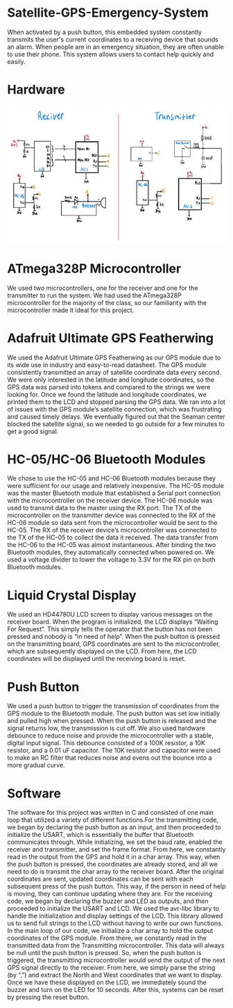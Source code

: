# Satellite-GPS-Emergency-System
When activated by a push button, this embedded system constantly transmits the user's current coordinates to a receiving device that sounds an alarm. When people are in an emergency situation, they are often unable to use their phone. This system allows users to contact help quickly and easily.

# Hardware
![Circuit Diagram](Circuit_Diagram.PNG)

# ATmega328P Microcontroller
We used two microcontrollers, one for the receiver and one for the transmitter to run the system. We had used the ATmega328P microcontroller for the majority of the class, so our familiarity with the microcontroller made it ideal for this project.

# Adafruit Ultimate GPS Featherwing
We used the Adafruit Ultimate GPS Featherwing as our GPS module due to its wide use in industry and easy-to-read datasheet. The GPS module consistently transmitted an array of satellite coordinate data every second. We were only interested in the latitude and longitude coordinates, so the GPS data was parsed into tokens and compared to the strings we were looking for. Once we found the latitude and longitude coordinates, we printed them to the LCD and stopped parsing the GPS data. We ran into a lot of issues with the GPS module’s satellite connection, which was frustrating and caused timely delays. We eventually figured out that the Seaman center blocked the satellite signal, so we needed to go outside for a few minutes to get a good signal.

# HC-05/HC-06 Bluetooth Modules
We chose to use the HC-05 and HC-06 Bluetooth modules because they were sufficient for our usage and relatively inexpensive. The HC-05 module was the master Bluetooth module that established a Serial port connection with the microcontroller on the receiver device. The HC-06 module was used to transmit data to the master using the RX port. The TX of the microcontroller on the transmitter device was connected to the RX of the HC-06 module so data sent from the microcontroller would be sent to the HC-05. The RX of the receiver device’s microcontroller was connected to the TX of the HC-05 to collect the data it received. The data transfer from the HC-06 to the HC-05 was almost instantaneous. After binding the two Bluetooth modules, they automatically connected when powered on. We used a voltage divider to lower the voltage to 3.3V for the RX pin on both Bluetooth modules.

# Liquid Crystal Display
We used an HD44780U LCD screen to display various messages on the receiver board. When the program is initialized, the LCD displays “Waiting For Request”. This simply tells the operator that the button has not been pressed and nobody is “in need of help”. When the push button is pressed on the transmitting board, GPS coordinates are sent to the microcontroller, which are subsequently displayed on the LCD. From here, the LCD coordinates will be displayed until the receiving board is reset.

# Push Button
We used a push button to trigger the transmission of coordinates from the GPS module to the Bluetooth module. The push button was set low initially and pulled high when pressed. When the push button is released and the signal returns low, the transmission is cut off. We also used hardware debounce to reduce noise and provide the microcontroller with a stable, digital input signal. This debounce consisted of a 100K resistor, a 10K resistor, and a 0.01 uF capacitor. The 10K resistor and capacitor were used to make an RC filter that reduces noise and evens out the bounce into a more gradual curve.

# Software
The software for this project was written in C and consisted of one main loop that utilized a variety of different functions.For the transmitting code, we began by declaring the push button as an input, and then proceeded to initialize the USART, which is essentially the buffer that Bluetooth communicates through. While initializing, we set the baud rate, enabled the receiver and transmitter, and set the frame format. From here, we constantly read in the output from the GPS and hold it in a char array. This way, when the push button is pressed, the coordinates are already stored, and all we need to do is transmit the char array to the receiver board. After the original coordinates are sent, updated coordinates can be sent with each subsequent press of the push button. This way, if the person in need of help is moving, they can continue updating where they are.
For the receiving code, we began by declaring the buzzer and LED as outputs, and then proceeded to initialize the USART and LCD. We used the avr-libc library to handle the initialization and display settings of the LCD. This library allowed us to send full strings to the LCD without having to write our own functions. In the main loop of our code, we initialize a char array to hold the output coordinates of the GPS module. From there, we constantly read in the transmitted data from the Transmitting microcontroller. This data will always be null until the push button is pressed. So, when the push button is triggered, the transmitting microcontroller would send the output of the next GPS signal directly to the receiver. From here, we simply parse the string (by “,”) and extract the North and West coordinates that we want to display. Once we have these displayed on the LCD, we immediately sound the buzzer and turn on the LED for 10 seconds. After this, systems can be reset by pressing the reset button.
